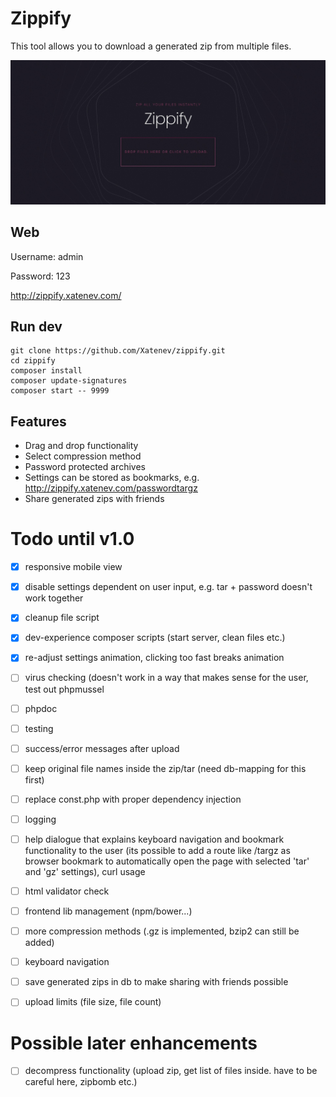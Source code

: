 # Zippify

This tool allows you to download a generated zip from multiple files.

![Zippify](https://github.com/xatenev/zippify/blob/master/github/Zippify.png?raw=true)

## Web

Username: admin 

Password: 123 

http://zippify.xatenev.com/

## Run dev

````
git clone https://github.com/Xatenev/zippify.git
cd zippify
composer install
composer update-signatures
composer start -- 9999
```` 

## Features
- Drag and drop functionality
- Select compression method
- Password protected archives
- Settings can be stored as bookmarks, e.g. http://zippify.xatenev.com/passwordtargz
- Share generated zips with friends

# Todo until v1.0

- [x] responsive mobile view
- [x] disable settings dependent on user input, e.g. tar + password doesn't work together
- [x] cleanup file script
- [x] dev-experience composer scripts (start server, clean files etc.)
- [x] re-adjust settings animation, clicking too fast breaks animation
  
- [ ] virus checking (doesn't work in a way that makes sense for the user, test out phpmussel
- [ ] phpdoc
- [ ] testing
- [ ] success/error messages after upload
- [ ] keep original file names inside the zip/tar (need db-mapping for this first)
- [ ] replace const.php with proper dependency injection
- [ ] logging
- [ ] help dialogue that explains keyboard navigation and bookmark functionality to the user (its possible to add a route like /targz as browser bookmark to automatically open the page with selected 'tar' and 'gz' settings), curl usage
- [ ] html validator check
- [ ] frontend lib management (npm/bower...)
- [ ] more compression methods (.gz is implemented, bzip2 can still be added)
- [ ] keyboard navigation
- [ ] save generated zips in db to make sharing with friends possible
- [ ] upload limits (file size, file count)

# Possible later enhancements

- [ ] decompress functionality (upload zip, get list of files inside. have to be careful here, zipbomb etc.)
